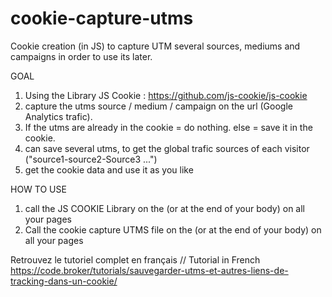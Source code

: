 # cookie-capture-utms
Cookie creation (in JS) to capture UTM several sources, mediums and campaigns in order to use its later.

GOAL
1. Using the Library JS Cookie :
https://github.com/js-cookie/js-cookie
2. capture the utms source / medium / campaign on the url (Google Analytics trafic). 
3. If the utms are already in the cookie = do nothing. else = save it in the cookie.
4. can save several utms, to get the global trafic sources of each visitor ("source1-source2-Source3 ...")
5. get the cookie data and use it as you like

HOW TO USE
1. call the JS COOKIE Library on the <head> (or at the end of your body) on all your pages
2. Call the cookie capture UTMS file on the <head> (or at the end of your body) on all your pages
  
  Retrouvez le tutoriel complet en français // Tutorial in French
  https://code.broker/tutorials/sauvegarder-utms-et-autres-liens-de-tracking-dans-un-cookie/
